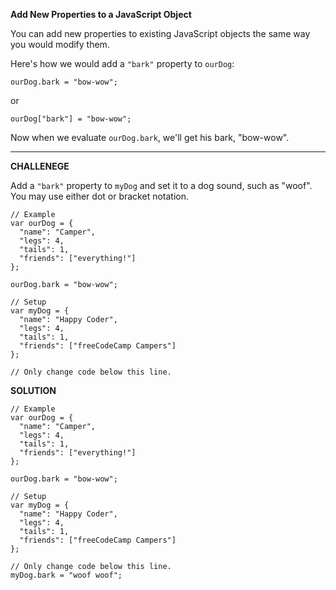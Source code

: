 **Add New Properties to a JavaScript Object**

You can add new properties to existing JavaScript objects the same way you would modify them.

Here's how we would add a `"bark"` property to `ourDog`:

`ourDog.bark = "bow-wow";`

or

`ourDog["bark"] = "bow-wow";`

Now when we evaluate `ourDog.bark`, we'll get his bark, "bow-wow".


---------------------

**CHALLENEGE**

Add a `"bark"` property to `myDog` and set it to a dog sound, such as "woof". You may use either dot or bracket notation.

```
// Example
var ourDog = {
  "name": "Camper",
  "legs": 4,
  "tails": 1,
  "friends": ["everything!"]
};

ourDog.bark = "bow-wow";

// Setup
var myDog = {
  "name": "Happy Coder",
  "legs": 4,
  "tails": 1,
  "friends": ["freeCodeCamp Campers"]
};

// Only change code below this line.

```

**SOLUTION**

```
// Example
var ourDog = {
  "name": "Camper",
  "legs": 4,
  "tails": 1,
  "friends": ["everything!"]
};

ourDog.bark = "bow-wow";

// Setup
var myDog = {
  "name": "Happy Coder",
  "legs": 4,
  "tails": 1,
  "friends": ["freeCodeCamp Campers"]
};

// Only change code below this line.
myDog.bark = "woof woof";
```
